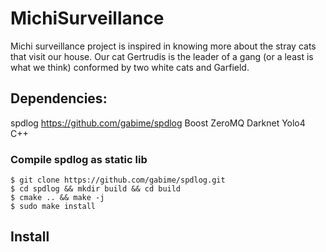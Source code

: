 # MichiSurveillance
Michi surveillance project is inspired in knowing more about the stray cats that visit our house. Our cat Gertrudis is
the leader of a gang (or a least is what we think) conformed by two white cats and Garfield. 


## Dependencies:

spdlog https://github.com/gabime/spdlog
Boost 
ZeroMQ
Darknet
Yolo4
C++


### Compile spdlog as static lib 
```console
$ git clone https://github.com/gabime/spdlog.git
$ cd spdlog && mkdir build && cd build
$ cmake .. && make -j
$ sudo make install
```
## Install

